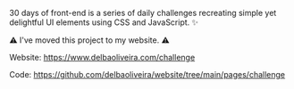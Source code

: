 30 days of front-end is a series of daily challenges recreating simple yet delightful UI elements using CSS and JavaScript. ✨

⚠️ I've moved this project to my website. ⚠️

Website: https://www.delbaoliveira.com/challenge

Code: https://github.com/delbaoliveira/website/tree/main/pages/challenge
